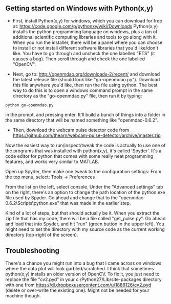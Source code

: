 Getting started on Windows with Python(x,y)
-----------------------

- First, install Python(x,y) for windows, which you can download for free at:
 https://code.google.com/p/pythonxy/wiki/Downloads
Python(x,y) installs the python programming language on windows, 
plus a ton of additional scientific computing libraries and tools to go along with it. 
When you run the installer, there will be a panel where you can choose to install or not 
install different software libraries that you'd like/don't like. You have to go through 
and uncheck the one labelled "ETS" (it causes a bug). Then scroll through and check the one labelled "OpenCV".

- Next, go to:
http://openmdao.org/downloads-2/recent/
and download the latest release file (should look like "go-openmdao.py"). Download this
file anywhere you'd like, then run the file using python. The best way to do this is to
open a windows command prompt in the same directory as the "go-openmdao.py" file, then
run it by typing:

`python go-openmdao.py`

in the prompt, and pressing enter. It'll build a bunch of things into a folder in the same directory that will be named something like "openmdao-0.6.2".

- Then, download the webcam pulse detector code from https://github.com/thearn/webcam-pulse-detector/archive/master.zip

Now the easiest way to run/inspect/tweak the code is actually to use one of the programs that was installed with python(x,y), 
it's called 'Spyder'. It's a code editor for python that comes with some really neat programming features, and works very similar to MATLAB.

Open up Spyder, then make one tweak to the configuration settings: From the top menu, select:
Tools -> Preferences

From the list on the left, select console. Under the "Advanced settings" tab on the right, there's an option to change the path 
location of the python.exe file used by Spyder. Go ahead and change that to the "openmdao-0.6.2\Scripts\python.exe" that was made in the earlier step.

Kind of a lot of steps, but that should actually be it. When you extract the zip file that has my code, there will be a file called "get_pulse.py". 
Go ahead and load that into Spyder, and hit "run" (green button in the upper left). You might need to set the directory with my source code as the current working directory (top-right of the screen).

Troubleshooting
------------------

There's a chance you might run into a bug that I came across on windows where the data plot will look garbled/scratched. I think that sometimes python(x,y) 
installs an older version of OpenCV. To fix it, you just need to replace the file "cv2.pyd" in your c:/Python27/Lib/site-packages directory with one from https://dl.dropboxusercontent.com/u/1886126/cv2.pyd
(delete or over-write the existing one). Might not be needed for your machine though.